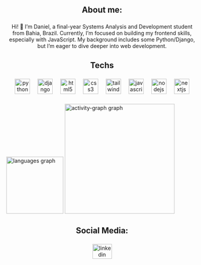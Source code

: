 

###

<h2 align="center">About me:</h2>

###

<p align="center">Hi! 👋 I’m Daniel, a final-year Systems Analysis and Development student from Bahia, Brazil. Currently, I’m focused on building my frontend skills, especially with JavaScript. My background includes some Python/Django, but I’m eager to dive deeper into web development.</p>

###

<h2 align="center">Techs</h2>

###

<div align="center">
  <img src="https://skillicons.dev/icons?i=py" height="40" alt="python logo"  />
  <img width="12" />
  <img src="https://skillicons.dev/icons?i=django" height="40" alt="django logo"  />
  <img width="12" />
  <img src="https://skillicons.dev/icons?i=html" height="40" alt="html5 logo"  />
  <img width="12" />
  <img src="https://skillicons.dev/icons?i=css" height="40" alt="css3 logo"  />
  <img width="12" />
  <img src="https://skillicons.dev/icons?i=tailwind" height="40" alt="tailwindcss logo"  />
  <img width="12" />
  <img src="https://skillicons.dev/icons?i=js" height="40" alt="javascript logo"  />
  <img width="12" />
  <img src="https://skillicons.dev/icons?i=nodejs" height="40" alt="nodejs logo"  />
  <img width="12" />
  <img src="https://cdn.jsdelivr.net/gh/devicons/devicon/icons/nextjs/nextjs-original.svg" height="40" alt="nextjs logo"  />
</div>

###


  
  <img src="https://github-readme-stats.vercel.app/api/top-langs?username=danielbmata&locale=en&hide_title=false&layout=compact&card_width=320&langs_count=5&theme=highcontrast&hide_border=false&order=2" height="150" alt="languages graph"  />
  <img src="https://github-readme-activity-graph.vercel.app/graph?username=danielbmata&radius=12&theme=high-contrast&area=true&order=5" height="289" alt="activity-graph graph"  />
</div>

###

<h2 align="center">Social Media:</h2>

###

<div align="center">
  <a href="https://www.linkedin.com/in/danielbmata/" target="_blank">
    <img src="https://raw.githubusercontent.com/maurodesouza/profile-readme-generator/master/src/assets/icons/social/linkedin/default.svg" width="51" height="39" alt="linkedin logo"  />
  </a>
</div>

###
